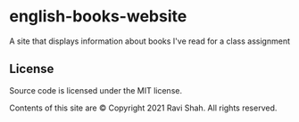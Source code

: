 # english-books-website
A site that displays information about books I've read for a class assignment

## License

Source code is licensed under the MIT license.

Contents of this site are © Copyright 2021 Ravi Shah. All rights reserved.
